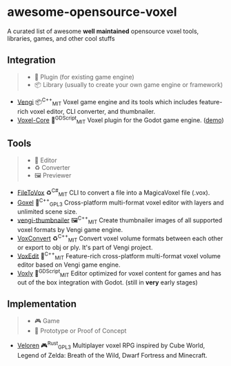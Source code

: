 # awesome-opensource-voxel
A curated list of awesome **well maintained** opensource voxel tools, libraries, games, and other cool stuffs

## Integration
> - 🔌 Plugin (for existing game engine)
> - 📦 Library (usually to create your own game engine or framework)

- [Vengi](https://mgerhardy.github.io/engine) 📦<sup>C++</sup><sub>MIT</sub> Voxel game engine and its tools which includes feature-rich voxel editor, CLI converter, and thumbnailer.
- [Voxel-Core](https://github.com/ClarkThyLord/Voxel-Core) 🔌<sup>GDScript</sup><sub>MIT</sub> Voxel plugin for the Godot game engine. ([demo](https://www.youtube.com/watch?v=d85DMiwnIFI&list=PLtHdpVR_yVIg-zcCmDxERhq4jh1RVxSTQ))

## Tools
> - 🎨 Editor
> - ♻️ Converter
> - 🖼️ Previewer

- [FileToVox](https://github.com/Zarbuz/FileToVox) ♻️<sup>C#</sup><sub>MIT</sub> CLI to convert a file into a MagicaVoxel file (.vox).
- [Goxel](https://goxel.xyz) 🎨<sup>C++</sup><sub>GPL3</sub> Cross-platform multi-format voxel editor with layers and unlimited scene size.
- [vengi-thumbnailer](vengi-thumbnailer) 🖼️<sup>C++</sup><sub>MIT</sub> Create thumbnailer images of all supported voxel formats by Vengi game engine.
- [VoxConvert](https://mgerhardy.github.io/engine/voxconvert/Index) ♻️<sup>C++</sup><sub>MIT</sub> Convert voxel volume formats between each other or export to obj or ply. It's part of Vengi project.
- [VoxEdit](https://mgerhardy.github.io/engine/voxedit/Index) 🎨<sup>C++</sup><sub>MIT</sub> Feature-rich cross-platform multi-format voxel volume editor based on Vengi game engine.
- [Voxly](https://github.com/ClarkThyLord/Voxly) 🎨<sup>GDScript</sup><sub>MIT</sub> Editor optimized for voxel content for games and has out of the box integration with Godot. (still in **very** early stages)

## Implementation
> - 🎮 Game
> - 🏏 Prototype or Proof of Concept

- [Veloren](https://veloren.net) 🎮<sup>Rust</sup><sub>GPL3</sub> Multiplayer voxel RPG inspired by Cube World, Legend of Zelda: Breath of the Wild, Dwarf Fortress and Minecraft.
